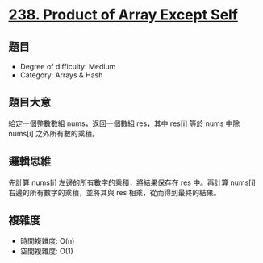 # [238. Product of Array Except Self](https://leetcode.com/problems/product-of-array-except-self/)

## 題目
- Degree of difficulty: Medium
- Category: Arrays & Hash

## 題目大意
給定一個整數數組 nums，返回一個數組 res，其中 res[i] 等於 nums 中除 nums[i] 之外所有數的乘積。

## 邏輯思維
先計算 nums[i] 左邊的所有數字的乘積，將結果保存在 res 中。再計算 nums[i] 右邊的所有數字的乘積，並將其與 res 相乘，從而得到最終的結果。

## 複雜度
- 時間複雜度: O(n)
- 空間複雜度: O(1)